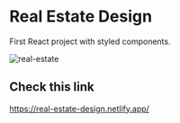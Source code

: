 # Real Estate Design
First React project with styled components.

![real-estate](https://i.ibb.co/1T5PsGc/screencapture-localhost-3000-2021-10-26-11-53-10.png)


## Check this link
https://real-estate-design.netlify.app/

